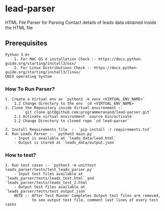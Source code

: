 # lead-parser
HTML File Parser for Parsing Contact details of leads data obtained inside the HTML file

## Prerequisites
    Python 3.6+
        1. For MAC OS X installation Check :- https://docs.python-guide.org/starting/install3/osx/
        2. For Linux Distributions Check :- https://docs.python-guide.org/starting/install3/linux/
    UNIX operating System
    
### How To Run Parser?
    1. Create a Virtual env as `python3 -m venv <VIRTUAL_ENV_NAME>`
        1.1 Change directory to the env `cd <VIRTUAL_ENV_NAME>`
    2. Clone the Repository inside Virtual environment :-  
            `git clone git@github.com:programmeranand/lead-parser.git`
        2.1 Activate virtual environment `source bin/activate`
        2.2 Change Directory to cloned repo `cd lead-parser`
         
    3. Install Requirements file  :- `pip install -r requirements.txt`
    4. Run Leads Parser :- `python3 main.py`
        - Input is available at `leads_data/lead.html`
        - Output is stored at `leads_data/output.json`
        
### How to test?
    1. Run test cases :- `python3 -m unittest leads_parser/tests/test_leads_parser.py`
        - Input test files available at `leads_parser/tests/leads_test.html` and `leads_parser/tests/leads_test_2.html`
        - Output test files available at `leads_parser/tests/test_output.json`
        NOTE :- After Test Runner Completes Output test files are removed,
                to see output test file, comment last lines of every test cases
        

